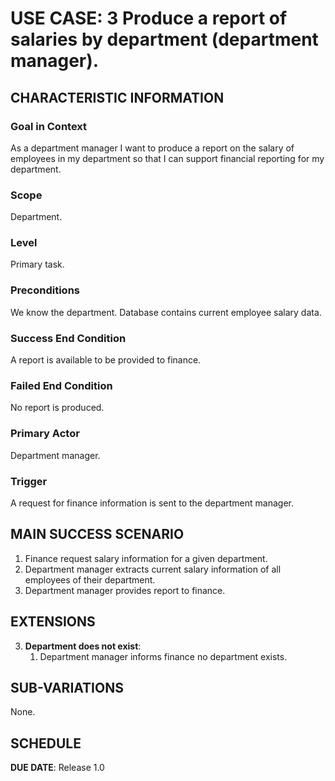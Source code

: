 # USE CASE: 3 Produce a report of salaries by department (department manager).

## CHARACTERISTIC INFORMATION

### Goal in Context

As a department manager I want to produce a report on the salary of employees in my department so that I can support financial reporting for my department.

### Scope

Department.

### Level

Primary task.

### Preconditions

We know the department.  Database contains current employee salary data.

### Success End Condition

A report is available to be provided to finance.

### Failed End Condition

No report is produced.

### Primary Actor

Department manager.

### Trigger

A request for finance information is sent to the department manager.

## MAIN SUCCESS SCENARIO

1. Finance request salary information for a given department.
2. Department manager extracts current salary information of all employees of their department.
3. Department manager provides report to finance.

## EXTENSIONS

3. **Department does not exist**:
    1. Department manager informs finance no department exists.

## SUB-VARIATIONS

None.

## SCHEDULE

**DUE DATE**: Release 1.0